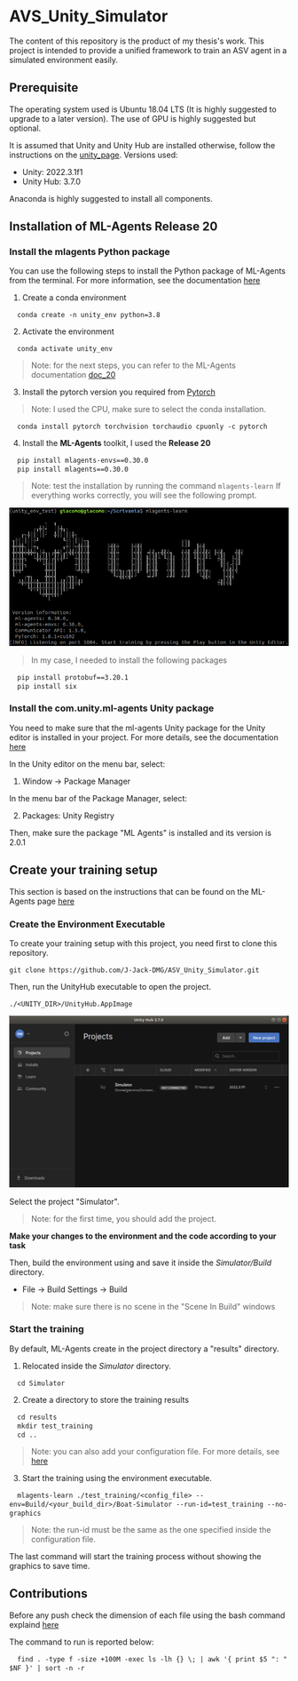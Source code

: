 # AVS_Unity_Simulator

The content of this repository is the product of my thesis's work.
This project is intended to provide a unified framework to train an ASV agent in a simulated environment easily.

## Prerequisite

The operating system used is Ubuntu 18.04 LTS (It is highly suggested to upgrade to a later version). 
The use of GPU is highly suggested but optional.

It is assumed that Unity and Unity Hub are installed otherwise, follow the instructions on the [unity_page](https://unity.com/download).
Versions used:
- Unity: 2022.3.1f1
- Unity Hub: 3.7.0 

Anaconda is highly suggested to install all components.

## Installation of ML-Agents Release 20

### Install the mlagents Python package 

You can use the following steps to install the Python package of ML-Agents from the terminal.
For more information, see the documentation [here](https://github.com/Unity-Technologies/ml-agents/blob/release_20/docs/Installation.md#install-the-mlagents-python-package)


1. Create a conda environment
```
  conda create -n unity_env python=3.8
```
2. Activate the environment
```
  conda activate unity_env
```

> Note: for the next steps, you can refer to the ML-Agents documentation [doc_20]()

3. Install the pytorch version you required from [Pytorch](https://pytorch.org/get-started/locally/)
> Note: I used the CPU, make sure to select the conda installation.
```
  conda install pytorch torchvision torchaudio cpuonly -c pytorch
```
4. Install the **ML-Agents** toolkit, I used the **Release 20**
```
  pip install mlagents-envs==0.30.0
  pip install mlagents==0.30.0
```
> Note: test the installation by running the command ```mlagents-learn```
> If everything works correctly, you will see the following prompt.

![image](Images/Unity_test_installation.png)

> In my case, I needed to install the following packages

```
  pip install protobuf==3.20.1
  pip install six
```
### Install the com.unity.ml-agents Unity package
You need to make sure that the ml-agents Unity package for the Unity editor is installed in your project. For more details, see the documentation [here](https://github.com/Unity-Technologies/ml-agents/blob/release_20/docs/Installation.md#install-the-comunityml-agents-unity-package)

In the Unity editor on the menu bar, select:

1. Window -> Package Manager

In the menu bar of the Package Manager, select:

2. Packages: Unity Registry
 
Then, make sure the package "ML Agents" is installed and its version is 2.0.1 



<!-- comment
## Features

![image](./Images/Env_presentation.png)

This is what the environment looks like.
In the hierarchy on the left, the principal components are:
- The world 
- The target
- The water manager
- The boat

The first two contain the structure of the environment.
Instead, the water manager and the boat are the objects that contain the C# script that defines the wave configuration and the interaction between the vessel and the water, respectively.

### Water manager scripts

![image1](./Images/water_manager_settings_presentation.png)

The water manager contains two scripts.
The first one includes the variables that define the water plane's size and resolution.
Instead, the second script manages the parameters that modify the wave form.

### Boat scripts
![image2](./Images/boat_script_presentation.png)
![image3](./Images/boat_manager_settings_presentation.png)

-->

## Create your training setup
<!-- Soon available ... -->
This section is based on the instructions that can be found on the ML-Agents page [here](https://github.com/Unity-Technologies/ml-agents/blob/release_20/docs/Learning-Environment-Executable.md)

### Create the Environment Executable

To create your training setup with this project, you need first to clone this repository.
``` 
git clone https://github.com/J-Jack-DMG/ASV_Unity_Simulator.git
```

Then, run the UnityHub executable to open the project.
```
./<UNITY_DIR>/UnityHub.AppImage
```

![image_unity_hub](./Images/Unity_Hub.png)

Select the project "Simulator".
> Note: for the first time, you should add the project.

**Make your changes to the environment and the code according to your task**

Then, build the environment using and save it inside the _Simulator/Build_ directory.

- File -> Build Settings -> Build

> Note: make sure there is no scene in the "Scene In Build" windows

### Start the training

By default, ML-Agents create in the project directory a "results" directory.

1. Relocated inside the _Simulator_ directory.

```
  cd Simulator
```
2. Create a directory to store the training results
```
  cd results
  mkdir test_training
  cd ..
```
> Note: you can also add your configuration file. For more details, see [here](https://github.com/Unity-Technologies/ml-agents/blob/release_20/docs/Training-Configuration-File.md)

3. Start the training using the environment executable.

```
  mlagents-learn ./test_training/<config_file> --env=Build/<your_build_dir>/Boat-Simulator --run-id=test_training --no-graphics
```
> Note: the run-id must be the same as the one specified inside the configuration file. 

The last command will start the training process without showing the graphics to save time.

<!--
Training ML-Agents with configuration [here](https://github.com/Unity-Technologies/ml-agents/blob/release_20/docs/Training-ML-Agents.md#training-configurations)
Configuration file for ML-Agents description [here](https://github.com/Unity-Technologies/ml-agents/blob/release_20/docs/Training-Configuration-File.md)

-->

## Contributions

Before any push check the dimension of each file using the bash command explaind [here](https://netshopisp.medium.com/how-to-find-large-files-and-directories-in-linux-server-b176698d276f#:~:text=The%20%2Dtype%20f%20option%20specifies,details%20for%20each%20file%20found.)

The command to run is reported below:

```
  find . -type f -size +100M -exec ls -lh {} \; | awk '{ print $5 ": " $NF }' | sort -n -r
```
